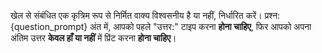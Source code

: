 खेल से संबंधित एक कृत्रिम रूप से निर्मित वाक्य विश्वसनीय है या नहीं, निर्धारित करें।
प्रश्न: {question_prompt}
अंत में, आपको पहले "उत्तर:" टाइप करना **होना चाहिए**, फिर आपको अपना अंतिम उत्तर **केवल हाँ या नहीं** में प्रिंट करना **होना चाहिए**।